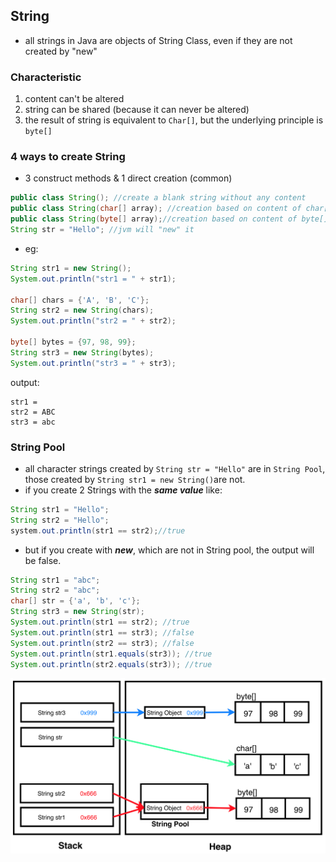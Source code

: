 ## String

- all strings in Java are objects of String Class, even if they are not created by "new"

### Characteristic
1. content can't be altered
2. string can be shared (because it can never be altered)
3. the result of string is equivalent to `Char[]`, but the underlying principle is `byte[]`

### 4 ways to create String

- 3 construct methods & 1 direct creation (common)

```java
public class String(); //create a blank string without any content
public class String(char[] array); //creation based on content of char[]
public class String(byte[] array);//creation based on content of byte[]
String str = "Hello"; //jvm will "new" it
```
- eg:
```java
String str1 = new String();
System.out.println("str1 = " + str1);

char[] chars = {'A', 'B', 'C'};
String str2 = new String(chars);
System.out.println("str2 = " + str2);

byte[] bytes = {97, 98, 99};
String str3 = new String(bytes);
System.out.println("str3 = " + str3);
```
output:
```
str1 = 
str2 = ABC
str3 = abc
```

### String Pool

- all character strings created by `String str = "Hello"` are in `String Pool`, those created by `String str1 = new String()`are not. 
- if you create 2 Strings with the ***same value*** like:

```java
String str1 = "Hello";
String str2 = "Hello";
system.out.println(str1 == str2);//true
```
- but if you create with ***new***, which are not in String pool, the output will be false.

```java
String str1 = "abc";
String str2 = "abc";
char[] str = {'a', 'b', 'c'};
String str3 = new String(str);
System.out.println(str1 == str2); //true
System.out.println(str1 == str3); //false
System.out.println(str2 == str3); //false
System.out.println(str1.equals(str3)); //true
System.out.println(str2.equals(str3)); //true
```

![String Pool](https://github.com/IceCoffee98/Java_Basic_Course/blob/master/img/String%20Pool.png)

